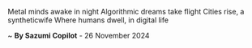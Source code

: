 Metal minds awake in night
Algorithmic dreams take flight
Cities rise, a syntheticwife
Where humans dwell, in digital life

~ <b>By Sazumi Copilot</b> - 26 November 2024